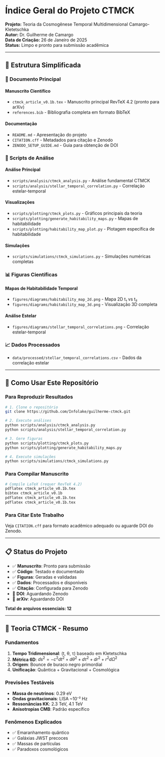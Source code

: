 # Índice Geral do Projeto CTMCK

**Projeto:** Teoria da Cosmogênese Temporal Multidimensional Camargo-Kletetschka  
**Autor:** Dr. Guilherme de Camargo  
**Data de Criação:** 26 de Janeiro de 2025  
**Status:** Limpo e pronto para submissão acadêmica

---

## 📁 **Estrutura Simplificada**

### **📄 Documento Principal**

#### **Manuscrito Científico**
- `ctmck_article_v0.1b.tex` - Manuscrito principal RevTeX 4.2 (pronto para arXiv)
- `references.bib` - Bibliografia completa em formato BibTeX

#### **Documentação**
- `README.md` - Apresentação do projeto
- `CITATION.cff` - Metadados para citação e Zenodo
- `ZENODO_SETUP_GUIDE.md` - Guia para obtenção de DOI

### **🔬 Scripts de Análise**

#### **Análise Principal**
- `scripts/analysis/ctmck_analysis.py` - Análise fundamental CTMCK
- `scripts/analysis/stellar_temporal_correlation.py` - Correlação estelar-temporal

#### **Visualizações**
- `scripts/plotting/ctmck_plots.py` - Gráficos principais da teoria
- `scripts/plotting/generate_habitability_maps.py` - Mapas de habitabilidade
- `scripts/plotting/habitability_map_plot.py` - Plotagem específica de habitabilidade

#### **Simulações**
- `scripts/simulations/ctmck_simulations.py` - Simulações numéricas completas

### **📊 Figuras Científicas**

#### **Mapas de Habitabilidade Temporal**
- `figures/diagrams/habitability_map_2d.png` - Mapa 2D t₁ vs t₂
- `figures/diagrams/habitability_map_3d.png` - Visualização 3D completa

#### **Análise Estelar**
- `figures/diagrams/stellar_temporal_correlations.png` - Correlação estelar-temporal

### **📈 Dados Processados**
- `data/processed/stellar_temporal_correlations.csv` - Dados da correlação estelar

---

## 🎯 **Como Usar Este Repositório**

### **Para Reproduzir Resultados**
```bash
# 1. Clone o repositório
git clone https://github.com/Infolake/guilherme-ctmck.git

# 2. Execute análises
python scripts/analysis/ctmck_analysis.py
python scripts/analysis/stellar_temporal_correlation.py

# 3. Gere figuras
python scripts/plotting/ctmck_plots.py
python scripts/plotting/generate_habitability_maps.py

# 4. Execute simulações
python scripts/simulations/ctmck_simulations.py
```

### **Para Compilar Manuscrito**
```bash
# Compile LaTeX (requer RevTeX 4.2)
pdflatex ctmck_article_v0.1b.tex
bibtex ctmck_article_v0.1b
pdflatex ctmck_article_v0.1b.tex
pdflatex ctmck_article_v0.1b.tex
```

### **Para Citar Este Trabalho**
Veja `CITATION.cff` para formato acadêmico adequado ou aguarde DOI do Zenodo.

---

## 📋 **Status do Projeto**

- ✅ **Manuscrito**: Pronto para submissão
- ✅ **Código**: Testado e documentado  
- ✅ **Figuras**: Geradas e validadas
- ✅ **Dados**: Processados e disponíveis
- ✅ **Citação**: Configurada para Zenodo
- 🔄 **DOI**: Aguardando Zenodo
- 🔄 **arXiv**: Aguardando DOI

**Total de arquivos essenciais: 12**

---

## 🧬 **Teoria CTMCK - Resumo**

### **Fundamentos**
1. **Tempo Tridimensional**: (t, θ, τ) baseado em Kletetschka
2. **Métrica 6D**: $ds^2 = -c^2dt^2 + d\theta^2 + d\tau^2 + dr^2 + r^2d\Omega^2$
3. **Origem**: Bounce de buraco negro primordial
4. **Unificação**: Quântica + Gravitacional + Cosmológica

### **Previsões Testáveis**
- **Massa de neutrinos**: 0.29 eV
- **Ondas gravitacionais**: LISA ~10⁻² Hz
- **Ressonâncias KK**: 2.3 TeV, 4.1 TeV
- **Anisotropias CMB**: Padrão específico

### **Fenômenos Explicados**
- ✅ Emaranhamento quântico
- ✅ Galáxias JWST precoces
- ✅ Massas de partículas
- ✅ Paradoxos cosmológicos
